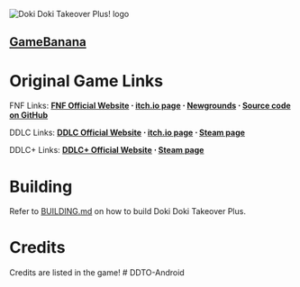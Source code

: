 ![Doki Doki Takeover Plus! logo](art/DokiTakeoverPlusLogo.png)

## **[GameBanana](https://gamebanana.com/mods/47364)**

# Original Game Links

FNF Links: **[FNF Official Website](https://funkin.me) ⋅ [itch.io page](https://ninja-muffin24.itch.io/funkin) ⋅ [Newgrounds](https://www.newgrounds.com/portal/view/770371) ⋅ [Source code on GitHub](https://github.com/FunkinCrew/Funkin)**

DDLC Links: **[DDLC Official Website](http://ddlc.moe) ⋅ [itch.io page](https://teamsalvato.itch.io/ddlc) ⋅ [Steam page](https://store.steampowered.com/app/698780)**

DDLC+ Links: **[DDLC+ Official Website](http://ddlc.plus) ⋅ [Steam page](https://store.steampowered.com/app/1388880)**

# Building

Refer to [BUILDING.md](BUILDING.md) on how to build Doki Doki Takeover Plus.

# Credits

Credits are listed in the game!
#   D D T O - A n d r o i d  
 